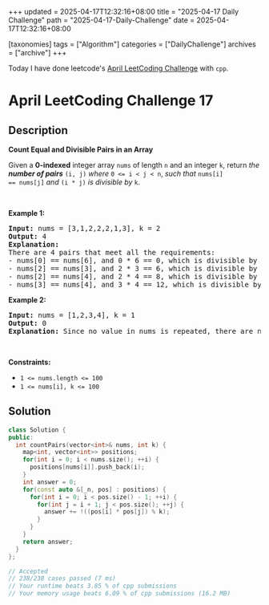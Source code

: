 +++
updated = 2025-04-17T12:32:16+08:00
title = "2025-04-17 Daily Challenge"
path = "2025-04-17-Daily-Challenge"
date = 2025-04-17T12:32:16+08:00

[taxonomies]
tags = ["Algorithm"]
categories = ["DailyChallenge"]
archives = ["archive"]
+++

Today I have done leetcode's [April LeetCoding Challenge](https://leetcode.com/problems/count-equal-and-divisible-pairs-in-an-array/) with `cpp`.

<!-- more -->

# April LeetCoding Challenge 17

## Description

**Count Equal and Divisible Pairs in an Array**

Given a <strong>0-indexed</strong> integer array <code>nums</code> of length <code>n</code> and an integer <code>k</code>, return <em>the <strong>number of pairs</strong></em> <code>(i, j)</code> <em>where</em> <code>0 &lt;= i &lt; j &lt; n</code>, <em>such that</em> <code>nums[i] == nums[j]</code> <em>and</em> <code>(i * j)</code> <em>is divisible by</em> <code>k</code>.
<p>&nbsp;</p>
<p><strong class="example">Example 1:</strong></p>

<pre>
<strong>Input:</strong> nums = [3,1,2,2,2,1,3], k = 2
<strong>Output:</strong> 4
<strong>Explanation:</strong>
There are 4 pairs that meet all the requirements:
- nums[0] == nums[6], and 0 * 6 == 0, which is divisible by 2.
- nums[2] == nums[3], and 2 * 3 == 6, which is divisible by 2.
- nums[2] == nums[4], and 2 * 4 == 8, which is divisible by 2.
- nums[3] == nums[4], and 3 * 4 == 12, which is divisible by 2.
</pre>

<p><strong class="example">Example 2:</strong></p>

<pre>
<strong>Input:</strong> nums = [1,2,3,4], k = 1
<strong>Output:</strong> 0
<strong>Explanation:</strong> Since no value in nums is repeated, there are no pairs (i,j) that meet all the requirements.
</pre>

<p>&nbsp;</p>
<p><strong>Constraints:</strong></p>

<ul>
	<li><code>1 &lt;= nums.length &lt;= 100</code></li>
	<li><code>1 &lt;= nums[i], k &lt;= 100</code></li>
</ul>


## Solution

``` cpp
class Solution {
public:
  int countPairs(vector<int>& nums, int k) {
    map<int, vector<int>> positions;
    for(int i = 0; i < nums.size(); ++i) {
      positions[nums[i]].push_back(i);
    }
    int answer = 0;
    for(const auto &[_n, pos] : positions) {
      for(int i = 0; i < pos.size() - 1; ++i) {
        for(int j = i + 1; j < pos.size(); ++j) {
          answer += !((pos[i] * pos[j]) % k);
        }
      }
    }
    return answer;
  }
};

// Accepted
// 238/238 cases passed (7 ms)
// Your runtime beats 3.85 % of cpp submissions
// Your memory usage beats 6.09 % of cpp submissions (16.2 MB)
```
